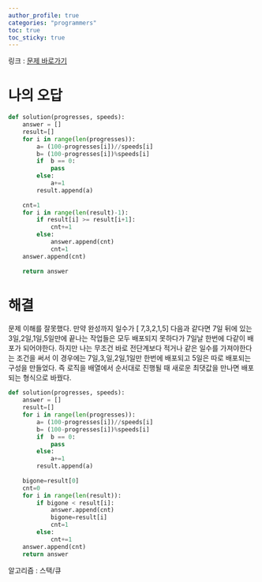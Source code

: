 ```yaml
---
author_profile: true
categories: "programmers"
toc: true
toc_sticky: true
---
```


링크 : [문제 바로가기](https://programmers.co.kr/learn/courses/30/lessons/42586)

# 나의 오답

```python
def solution(progresses, speeds):
    answer = []
    result=[]
    for i in range(len(progresses)):
        a= (100-progresses[i])//speeds[i]
        b= (100-progresses[i])%speeds[i]
        if  b == 0:
            pass
        else:
            a+=1
        result.append(a)
    
    cnt=1
    for i in range(len(result)-1):
        if result[i] >= result[i+1]:
            cnt+=1
        else:
            answer.append(cnt)
            cnt=1
    answer.append(cnt)
    
    return answer
```


# 해결
문제 이해를 잘못했다. 만약 완성까지 일수가 [ 7,3,2,1,5] 다음과 같다면 7일 뒤에 있는 3일,2일,1일,5일만에 끝나는 작업들은 모두 배포되지 못하다가 7일날 한번에 다같이 배포가 되어야한다. 하지만 나는 무조건 바로 전단계보다 적거나 같은 일수를 가져야한다는 조건을 써서 이 경우에는 7일,3,일,2일,1일만 한번에 배포되고 5일은 따로 배포되는 구성을 만들었다. 즉 로직을 배열에서 순서대로 진행될 때 새로운 최댓값을 만나면 배포되는 형식으로 바꿨다.

```python
def solution(progresses, speeds):
    answer = []
    result=[]
    for i in range(len(progresses)):
        a= (100-progresses[i])//speeds[i]
        b= (100-progresses[i])%speeds[i]
        if  b == 0:
            pass
        else:
            a+=1
        result.append(a)
    
    bigone=result[0]
    cnt=0
    for i in range(len(result)):
        if bigone < result[i]:
            answer.append(cnt)
            bigone=result[i]
            cnt=1
        else:
            cnt+=1
    answer.append(cnt)
    return answer
```





알고리즘 : 스택/큐